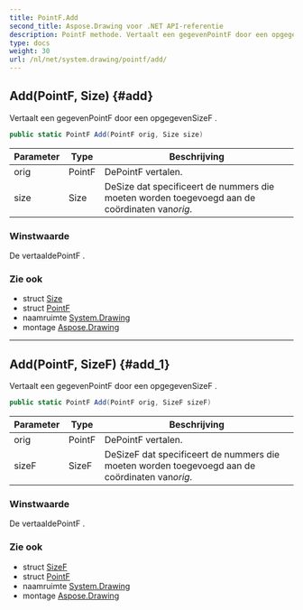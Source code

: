 ```yaml
---
title: PointF.Add
second_title: Aspose.Drawing voor .NET API-referentie
description: PointF methode. Vertaalt een gegevenPointF door een opgegevenSizeF .
type: docs
weight: 30
url: /nl/net/system.drawing/pointf/add/
---
```

## Add(PointF, Size) {#add}

Vertaalt een gegevenPointF door een opgegevenSizeF .

```csharp
public static PointF Add(PointF orig, Size size)
```

| Parameter | Type | Beschrijving |
| --- | --- | --- |
| orig | PointF | DePointF vertalen. |
| size | Size | DeSize dat specificeert de nummers die moeten worden toegevoegd aan de coördinaten van*orig*. |

### Winstwaarde

De vertaaldePointF .

### Zie ook

* struct [Size](../../size/)
* struct [PointF](../)
* naamruimte [System.Drawing](../../pointf/)
* montage [Aspose.Drawing](../../../)

---

## Add(PointF, SizeF) {#add_1}

Vertaalt een gegevenPointF door een opgegevenSizeF .

```csharp
public static PointF Add(PointF orig, SizeF sizeF)
```

| Parameter | Type | Beschrijving |
| --- | --- | --- |
| orig | PointF | DePointF vertalen. |
| sizeF | SizeF | DeSizeF dat specificeert de nummers die moeten worden toegevoegd aan de coördinaten van*orig*. |

### Winstwaarde

De vertaaldePointF .

### Zie ook

* struct [SizeF](../../sizef/)
* struct [PointF](../)
* naamruimte [System.Drawing](../../pointf/)
* montage [Aspose.Drawing](../../../)


